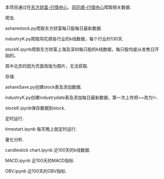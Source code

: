 
本项目通过在[东方财富-行情中心](http://quote.eastmoney.com/center/)、[同花顺-行情中心](http://q.10jqka.com.cn/thshy/)爬取相关数据. 

爬虫. 

asharestock.py爬取东方财富每只股每日最新数据.

industryK.py爬取同花顺各行业的k线数据，每个行业约130天. 

stockK.ipynb爬取东方财富上海及深圳每只股的k线数据，每只股均是从发售日开始的。  

其中北京的因为页面改版为图片，无法获取. 

存储. 

ashareSave.py创建stock表及添加数据. 

industryK.py创建industrydate表及添加每日最新数据，第一次上传把==改为!=. 

stockK.ipynb保存数据到stock. 

定时运行. 

timestart.ipynb 每天晚上就定时运行. 

量化分析. 

candlestick chart.ipynb 近100天的k线数据. 

MACD.ipynb 近100天的MACD指标. 

OBV.ipynb 近100天的OBV指标. 
